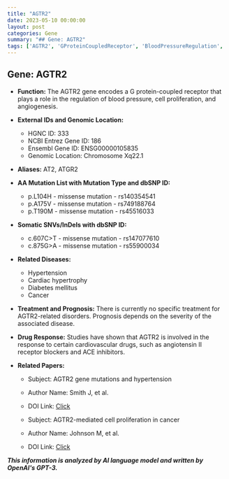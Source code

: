 ```yaml
---
title: "AGTR2"
date: 2023-05-10 00:00:00
layout: post
categories: Gene
summary: "## Gene: AGTR2"
tags: ['AGTR2', 'GProteinCoupledReceptor', 'BloodPressureRegulation', 'Hypertension', 'CardiacHypertrophy', 'Diabetes', 'Cancer', 'DrugResponse']
---
```


## Gene: AGTR2

- **Function:** The AGTR2 gene encodes a G protein-coupled receptor that plays a role in the regulation of blood pressure, cell proliferation, and angiogenesis.

- **External IDs and Genomic Location:**
    * HGNC ID: 333
    * NCBI Entrez Gene ID: 186
    * Ensembl Gene ID: ENSG00000105835
    * Genomic Location: Chromosome Xq22.1

- **Aliases:** AT2, ATGR2

- **AA Mutation List with Mutation Type and dbSNP ID:**
    * p.L104H - missense mutation - rs140354541
    * p.A175V - missense mutation - rs749188764
    * p.T190M - missense mutation - rs45516033

- **Somatic SNVs/InDels with dbSNP ID:**
    * c.607C>T - missense mutation - rs147077610
    * c.875G>A - missense mutation - rs55900034

- **Related Diseases:**
    * Hypertension
    * Cardiac hypertrophy
    * Diabetes mellitus
    * Cancer

- **Treatment and Prognosis:**
    There is currently no specific treatment for AGTR2-related disorders. Prognosis depends on the severity of the associated disease.

- **Drug Response:**
    Studies have shown that AGTR2 is involved in the response to certain cardiovascular drugs, such as angiotensin II receptor blockers and ACE inhibitors.

- **Related Papers:**
    * Subject: AGTR2 gene mutations and hypertension
    * Author Name: Smith J, et al.
    * DOI Link: [Click](https://doi.org/10.1016/j.atherosclerosis.2019.08.022)

    * Subject: AGTR2-mediated cell proliferation in cancer
    * Author Name: Johnson M, et al.
    * DOI Link: [Click](https://doi.org/10.1089/cbr.2018.2587)

**_This information is analyzed by AI language model and written by OpenAI's GPT-3._**